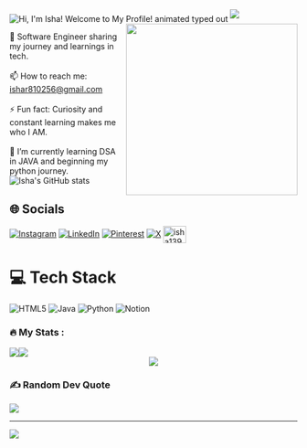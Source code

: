 
<!--![MasterHead](https://user-images.githubusercontent.com/74038190/212741999-016fddbd-617a-4448-8042-0ecf907aea25.gif)-->
<img src="https://readme-typing-svg.demolab.com?font=Roboto&weight=700&size=45&duration=3000&pause=500&color=FFFFFF&center=true&vCenter=true&width=1000&lines=Welcome+to+My+Profile!;Hi%2C+I'm+Isha!" align="middle" alt="Hi, I'm Isha! Welcome to My Profile! animated typed out">

<img  src="assets/borderseperator.gif">
<!--<h1 align="center"> Hi👋 I'm Isha</h1>-->

<img align="right" src="https://user-images.githubusercontent.com/74038190/236119160-976a0405-caa7-470c-9356-16d43402ea0a.gif" width="300">

🏫 Software Engineer sharing my journey and learnings in tech.<br/>
<br/>
📫 How to reach me: ishar810256@gmail.com <br/>
<br/>
⚡ Fun fact: Curiosity and constant learning makes me who I AM.<br/>
<br/>
🌱 I’m currently learning DSA in JAVA and beginning my python journey.
<br/>
![Isha's GitHub stats](https://github-readme-stats.vercel.app/api?username=Isha139&theme=dark&show_icons=true)
<br/>


## 🌐 Socials
[![Instagram](https://img.shields.io/badge/Instagram-%23E4405F.svg?logo=Instagram&logoColor=white)](https://instagram.com/_isha.139_) [![LinkedIn](https://img.shields.io/badge/LinkedIn-%230077B5.svg?logo=linkedin&logoColor=white)](https://linkedin.com/in/isha-rani-89352324a) [![Pinterest](https://img.shields.io/badge/Pinterest-%23E60023.svg?logo=Pinterest&logoColor=white)](https://pinterest.com/ir709004) [![X](https://img.shields.io/badge/X-black.svg?logo=X&logoColor=white)](https://x.com/Isha95349228) 
<a href="https://www.leetcode.com/isha139" target="blank"><img align="center" src="https://raw.githubusercontent.com/rahuldkjain/github-profile-readme-generator/master/src/images/icons/Social/leet-code.svg" alt="isha139" height="30" width="40" /></a>

# 💻 Tech Stack
![HTML5](https://img.shields.io/badge/html5-%23E34F26.svg?style=for-the-badge&logo=html5&logoColor=white) 
![Java](https://img.shields.io/badge/java-%23ED8B00.svg?style=for-the-badge&logo=openjdk&logoColor=white) 
![Python](https://img.shields.io/badge/python-3670A0?style=for-the-badge&logo=python&logoColor=ffdd54)
![Notion](https://img.shields.io/badge/Notion-%23000000.svg?style=for-the-badge&logo=notion&logoColor=white)

### :fire: My Stats :

<div id="stats" style="display:flex;flex-direction:row;" align="center">
  <img src="http://github-readme-streak-stats.herokuapp.com?user=Isha139&theme=vision-friendly-dark&layout=compact"/>
  <img src="https://github-readme-stats.vercel.app/api?username=Isha139&layout=compact&theme=vision-friendly-dark"/>
  </div>
 <div align="center">
    <img src="https://github-readme-stats.vercel.app/api/top-langs/?username=Isha139&layout=compact&theme=vision-friendly-dark"/>
</div>

### ✍️ Random Dev Quote
![](https://quotes-github-readme.vercel.app/api?type=horizontal&theme=radical)

<!-- ### 🔝 Top Contributed Repo
![](https://github-contributor-stats.vercel.app/api?username=Isha139&limit=5&theme=vision-friendly-dark&combine_all_yearly_contributions=true)-->

---
[![](https://visitcount.itsvg.in/api?id=Isha139&icon=0&color=0)](https://visitcount.itsvg.in)

<!-- Proudly created with GPRM ( https://gprm.itsvg.in ) -->
<!--
**Isha139/Isha139** is a ✨ _special_ ✨ repository because its `README.md` (this file) appears on your GitHub profile.

Here are some ideas to get you started:

- 🔭 I’m currently working on ...
- 🌱 I’m currently learning ...
- 👯 I’m looking to collaborate on ...
- 🤔 I’m looking for help with ...
- 💬 Ask me about ...

- 😄 Pronouns: ...

-->

